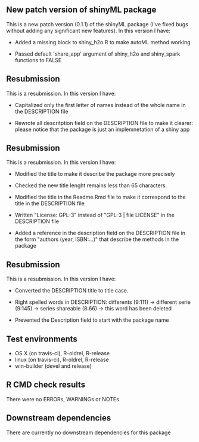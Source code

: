 ## New patch version of shinyML package
This is a new patch version (0.1.1) of the shinyML package (I've fixed bugs without adding any significant new features). 
In this version I have:

* Added a missing block to shiny_h2o.R to make autoML method working 

* Passed default 'share_app' argument of shiny_h2o and shiny_spark functions to FALSE


## Resubmission
This is a resubmission. In this version I have:

* Capitalized only the first letter of names instead of the whole name in the DESCRIPTION file 

* Rewrote all descritption field on the DESCRIPTION file to make it clearer: please notice that the package is just an implemnetation of a shiny app 


## Resubmission
This is a resubmission. In this version I have:

* Modified the title to make it describe the package more precisely

* Checked the new title lenght remains less than 65 characters.

* Modified the title in the Readme.Rmd file to make it correspond to the title in the DESCRIPTION file  

* Written "License: GPL-3" instead of "GPL-3 | file LICENSE" in the DESCRIPTION file

* Added a reference in the description field on the DESCRIPTION file in the form "authors (year, ISBN:...)" that describe the methods in the package 


## Resubmission
This is a resubmission. In this version I have:

* Converted the DESCRIPTION title to title case.

* Right spelled words in DESCRIPTION:
    differents (9:111) -> different
    serie (9:145) -> series
    shareable (8:66) -> this word has been deleted 
    
* Prevented the Description field to start with the package name 

## Test environments
* OS X (on travis-ci), R-oldrel, R-release
* linux (on travis-ci), R-oldrel, R-release
* win-builder (devel and release)

## R CMD check results
There were no ERRORs, WARNINGs or NOTEs

## Downstream dependencies
There are currently no downstream dependencies for this package